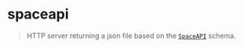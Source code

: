 # spaceapi

> HTTP server returning a json file based on the [`SpaceAPI`](https://spaceapi.io/) schema.

